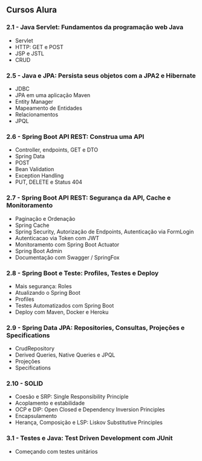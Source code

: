## Cursos Alura
### 2.1 - Java Servlet: Fundamentos da programação web Java
- Servlet
- HTTP: GET e POST
- JSP e JSTL
- CRUD

### 2.5 - Java e JPA: Persista seus objetos com a JPA2 e Hibernate
- JDBC
- JPA em uma aplicação Maven
- Entity Manager
- Mapeamento de Entidades
- Relacionamentos
- JPQL

### 2.6 - Spring Boot API REST: Construa uma API
- Controller, endpoints, GET e DTO
- Spring Data
- POST
- Bean Validation
- Exception Handling
- PUT, DELETE e Status 404

### 2.7 - Spring Boot API REST: Segurança da API, Cache e Monitoramento
- Paginação e Ordenação
- Spring Cache
- Spring Security, Autorização de Endpoints, Autenticação via FormLogin
- Autenticacao via Token com JWT
- Monitoramento com Spring Boot Actuator
- Spring Boot Admin
- Documentação com Swagger / SpringFox

### 2.8 - Spring Boot e Teste: Profiles, Testes e Deploy
- Mais segurança: Roles
- Atualizando o Spring Boot
- Profiles
- Testes Automatizados com Spring Boot
- Deploy com Maven, Docker e Heroku

### 2.9 - Spring Data JPA: Repositories, Consultas, Projeções e Specifications
- CrudRepository
- Derived Queries, Native Queries e JPQL
- Projeções
- Specifications

### 2.10 - SOLID
- Coesão e SRP: Single Responsibility Principle
- Acoplamento e estabilidade
- OCP e DIP: Open Closed e Dependency Inversion Principles
- Encapsulamento
- Herança, Composição e LSP: Liskov Substitutive Principles

### 3.1 - Testes e Java: Test Driven Development com JUnit
 - Começando com testes unitários